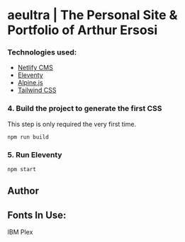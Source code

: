 # aeultra | The Personal Site & Portfolio of Arthur Ersosi


### Technologies used:

- [Netlify CMS](https://www.netlifycms.org/)
- [Eleventy](https://www.11ty.dev/)
- [Alpine.js](https://github.com/alpinejs/alpine)
- [Tailwind CSS](https://tailwindcss.com/)




### 4\. Build the project to generate the first CSS

This step is only required the very first time.

```
npm run build
```

### 5\. Run Eleventy

```
npm start
```



## Author

<!-- Surjith S M ( [@surjithctly](https://surjithctly.in/) ) -->


## Fonts In Use:
IBM Plex